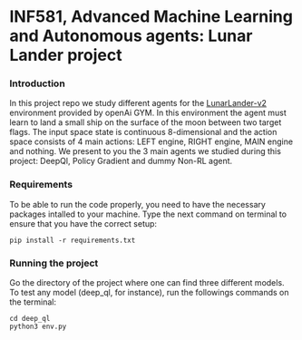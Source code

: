 # INF581, Advanced Machine Learning and Autonomous agents: Lunar Lander project
### Introduction
In this project repo we study different agents for the [LunarLander-v2](https://gym.openai.com/envs/LunarLander-v2/) environment provided by openAi GYM. In this environment the agent must learn to land a small ship on the surface of the moon between two target flags. The input space state is continuous 8-dimensional and the action space consists of 4 main actions: LEFT engine, RIGHT engine, MAIN engine and nothing. We present to you the 3 main agents we studied during this project: DeepQl, Policy Gradient and dummy Non-RL agent.
### Requirements
To be able to run the code properly, you need to have the necessary packages intalled to your machine. Type the next command on terminal to ensure that you have the correct setup:
```
pip install -r requirements.txt
```
### Running the project
Go the directory of the project where one can find three different models. To test any model (deep_ql, for instance), run the followings commands on the terminal:
```
cd deep_ql
python3 env.py
```
